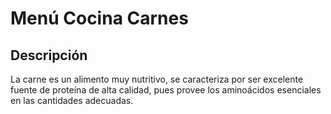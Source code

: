 # Menú Cocina Carnes

## Descripción
La carne es un alimento muy nutritivo, se caracteriza por ser excelente fuente de proteína de alta calidad, pues provee los aminoácidos esenciales en las cantidades adecuadas.